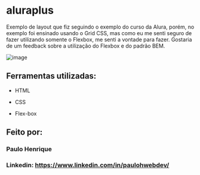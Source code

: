 # aluraplus
Exemplo de layout que fiz seguindo o exemplo do curso da Alura, porém, no exemplo foi ensinado usando o Grid CSS, mas como eu me senti seguro de fazer utilizando somente o Flexbox, me senti a vontade para fazer. Gostaria de um feedback sobre a utilização do Flexbox e do padrão BEM.


![image]()

## Ferramentas utilizadas:

* HTML

* CSS

* Flex-box

## Feito por:

### Paulo Henrique

### Linkedin: https://www.linkedin.com/in/paulohwebdev/

```

